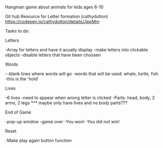 Hangman game about animals for kids ages 6-10

Git hub Resource for Letter formation (cathydutton)
https://codepen.io/cathydutton/details/JjpxMm

Tasks to do:

Letters

-Array for letters and have it acually display
-make letters into clickable objects
-disable letters that have been choosen

Words

--blank lines where words will go
-words that will be used: whale, turtle, fish
-this is the 'hold'

Lives

-6 lives
-need to appear when wrong letter is clicked
-Parts: head, body, 2 arms, 2 legs
*** maybe only have lives and no body parts???

End of Game

-pop-up window
-game over
    -You won!
    -You did not win!

Reset

-Make play again button function

